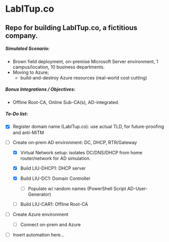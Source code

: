 # LabITup.co
## Repo for building LabITup.co, a fictitious company.

##### Simulated Scenario:
- Brown field deployment, on-premise Microsoft Server environment, 1 campus/location, 10 business departments.
- Moving to Azure;
  - build-and-destroy Azure resources (real-world cost cutting)

##### Bonus Integrations / Objectives:
- Offline Root-CA, Online Sub-CA(s), AD-integrated.


##### To-Do list:
- [x] Register domain name (LabITup.co): use actual TLD, for future-proofing and anti-MiTM
- [ ] Create on-prem AD environment:  DC, DHCP, RTR/Gateway
  - [x] Virtual Network setup: isolates DC/DNS/DHCP from home router/network for AD simulation.
  - [x] Build LIU-DHCP1: DHCP server
  - [x] Build LIU-DC1: Domain Controller
    - [ ] Populate w/ random names (PowerShell Script AD-User-Generator)
  - [ ] Build LIU-CAR1: Offline Root-CA



- [ ] Create Azure environment
  - [ ] Connect on-prem and Azure
  
  
- [ ] Insert automation here...


























